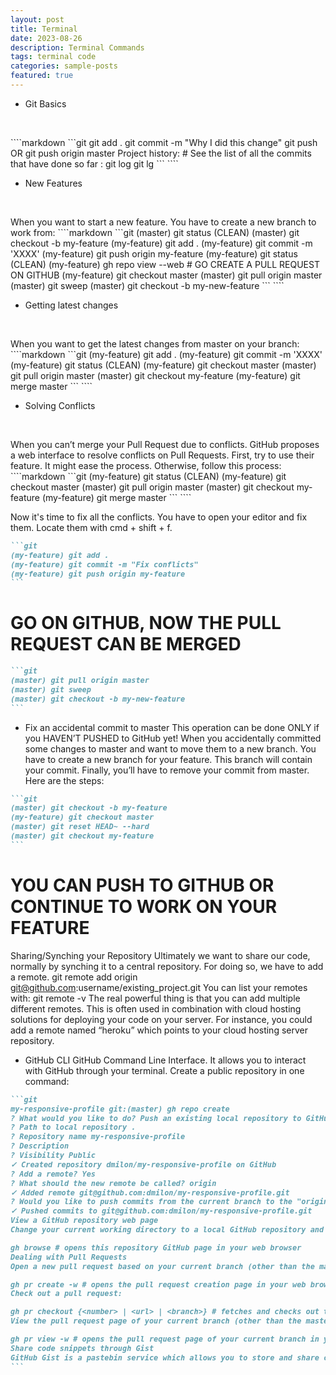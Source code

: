 ```yaml
---
layout: post
title: Terminal
date: 2023-08-26
description: Terminal Commands
tags: terminal code
categories: sample-posts
featured: true
---
```

* Git Basics
<p>&nbsp;</p>
````markdown
```git
git add .
git commit -m "Why I did this change"
git push <remote> <branch> OR git push origin master
Project history:
# See the list of all the commits that have done so far : git log git lg
```
````

* New Features
<p>&nbsp;</p>
When you want to start a new feature.
You have to create a new branch to work from:
````markdown
```git
(master) git status (CLEAN)
(master) git checkout -b my-feature
(my-feature) git add .
(my-feature) git commit -m 'XXXX'
(my-feature) git push origin my-feature
(my-feature) git status (CLEAN)
(my-feature) gh repo view --web
# GO CREATE A PULL REQUEST ON GITHUB
(my-feature) git checkout master
(master)     git pull origin master
(master)     git sweep
(master)     git checkout -b my-new-feature
```
````

* Getting latest changes
<p>&nbsp;</p>
When you want to get the latest changes from master on your branch:
````markdown
```git
(my-feature) git add .
(my-feature) git commit -m 'XXXX'
(my-feature) git status (CLEAN)
(my-feature) git checkout master
(master)     git pull origin master
(master)     git checkout my-feature
(my-feature) git merge master
```
````

* Solving Conflicts
<p>&nbsp;</p>
When you can’t merge your Pull Request due to conflicts.
GitHub proposes a web interface to resolve conflicts on Pull Requests. First, try to use their feature. It might ease the process.
Otherwise, follow this process:
````markdown
```git
(my-feature) git status (CLEAN)
(my-feature) git checkout master
(master) git pull origin master
(master) git checkout my-feature
(my-feature) git merge master
```
````

Now it's time to fix all the conflicts. You have to open your editor and fix them. Locate them with cmd + shift + f.

````markdown
```git
(my-feature) git add .
(my-feature) git commit -m "Fix conflicts"
(my-feature) git push origin my-feature
```
````
# GO ON GITHUB, NOW THE PULL REQUEST CAN BE MERGED
````markdown
```git
(master) git pull origin master
(master) git sweep
(master) git checkout -b my-new-feature
```
````
*	Fix an accidental commit to master
This operation can be done ONLY if you HAVEN’T PUSHED to GitHub yet!
When you accidentally committed some changes to master and want to move them to a new branch.
You have to create a new branch for your feature. This branch will contain your commit. Finally, you’ll have to remove your commit from master. Here are the steps:
````markdown
```git
(master) git checkout -b my-feature
(my-feature) git checkout master
(master) git reset HEAD~ --hard
(master) git checkout my-feature
```
````
# YOU CAN PUSH TO GITHUB OR CONTINUE TO WORK ON YOUR FEATURE
Sharing/Synching your Repository
Ultimately we want to share our code, normally by synching it to a central repository.
For doing so, we have to add a remote.
git remote add origin git@github.com:username/existing_project.git
You can list your remotes with:
git remote -v
The real powerful thing is that you can add multiple different remotes. This is often used in combination with cloud hosting solutions for deploying your code on your server. For instance, you could add a remote named “heroku” which points to your cloud hosting server repository.

* GitHub CLI
GitHub Command Line Interface. It allows you to interact with GitHub through your terminal.
Create a public repository in one command:
````markdown
```git
my-responsive-profile git:(master) gh repo create
? What would you like to do? Push an existing local repository to GitHub
? Path to local repository .
? Repository name my-responsive-profile
? Description
? Visibility Public
✓ Created repository dmilon/my-responsive-profile on GitHub
? Add a remote? Yes
? What should the new remote be called? origin
✓ Added remote git@github.com:dmilon/my-responsive-profile.git
? Would you like to push commits from the current branch to the "origin"? Yes
✓ Pushed commits to git@github.com:dmilon/my-responsive-profile.git
View a GitHub repository web page
Change your current working directory to a local GitHub repository and run:

gh browse # opens this repository GitHub page in your web browser
Dealing with Pull Requests
Open a new pull request based on your current branch (other than the master or main branch):

gh pr create -w # opens the pull request creation page in your web browser
Check out a pull request:

gh pr checkout {<number> | <url> | <branch>} # fetches and checks out the branch of the PR from GitHub
View the pull request page of your current branch (other than the master or main branch):

gh pr view -w # opens the pull request page of your current branch in your web browser
Share code snippets through Gist
GitHub Gist is a pastebin service which allows you to store and share code snippets called gists.
```
````
